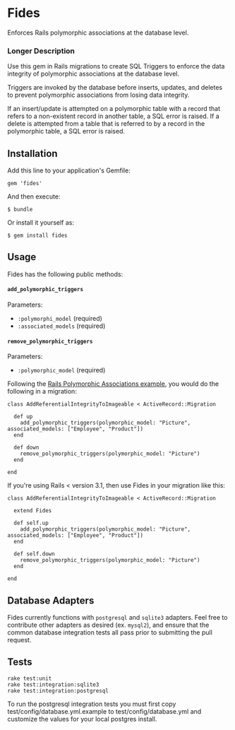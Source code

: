 # Fides

Enforces Rails polymorphic associations at the database level.

### Longer Description

Use this gem in Rails migrations to create SQL Triggers to enforce the data 
integrity of polymorphic associations at the database level.

Triggers are invoked by the database before inserts, updates, and deletes to 
prevent polymorphic associations from losing data integrity.

If an insert/update is attempted on a polymorphic table with a record that 
refers to a non-existent record in another table, a SQL error is raised. If a 
delete is attempted from a table that is referred to by a record in the 
polymorphic table, a SQL error is raised.

## Installation

Add this line to your application's Gemfile:

    gem 'fides'

And then execute:

    $ bundle

Or install it yourself as:

    $ gem install fides

## Usage

Fides has the following public methods:

#### `add_polymorphic_triggers`

Parameters:
    
- `:polymorphi_model` (required)
- `:associated_models` (required)

#### `remove_polymorphic_triggers`

Parameters:

- `:polymorphic_model` (required)

Following the [Rails Polymorphic Associations example](http://guides.rubyonrails.org/association_basics.html#polymorphic-associations),
you would do the following in a migration:

    class AddReferentialIntegrityToImageable < ActiveRecord::Migration

      def up
        add_polymorphic_triggers(polymorphic_model: "Picture", associated_models: ["Employee", "Product"])
      end

      def down
        remove_polymorphic_triggers(polymorphic_model: "Picture")
      end
    
    end

If you're using Rails < version 3.1, then use Fides in your migration like this:

    class AddReferentialIntegrityToImageable < ActiveRecord::Migration

      extend Fides

      def self.up
        add_polymorphic_triggers(polymorphic_model: "Picture", associated_models: ["Employee", "Product"])
      end

      def self.down
        remove_polymorphic_triggers(polymorphic_model: "Picture")
      end
    
    end

## Database Adapters

Fides currently functions with `postgresql` and `sqlite3` adapters. Feel free 
to contribute other adapters as desired (ex. `mysql2`), and ensure that the 
common database integration tests all pass prior to submitting the pull request.

## Tests

    rake test:unit
    rake test:integration:sqlite3
    rake test:integration:postgresql

To run the postgresql integration tests you must first copy 
test/config/database.yml.example to test/config/database.yml and customize the 
values for your local postgres install.
    
